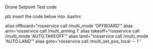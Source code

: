 Drone Setpoint Test code

plz insert the code below into .bashrc 

alias offboard="rosservice call /multi_mode 'OFFBOARD'"
alias arm='rosservice call /multi_arming 1'
alias takeoff="rosservice call /multi_mode 'AUTO.TAKEOFF'"
alias land="rosservice call /multi_mode 'AUTO.LAND'"
alias goto='rosservice call /multi_set_pos_local -- 1 '
